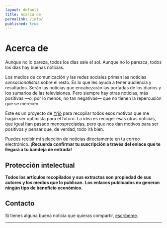 ```yaml
---
layout: default
title: Acerca de
permalink: /info/
published: true
---
```


# Acerca de

Aunque no lo pareza, todos los días sale el sol. 
Aunque no lo parezca, todos los días hay buenas noticias.

Los medios de comunicación y las redes sociales priman las noticias _sensacionalistas_ sobre el resto. Es lo que les ayuda a tener audiencia y resultados. Serán las noticias que encabezarán las portadas de los diarios y los sumarios de las televisiones. Pero siempre hay otras noticias, más positivas —o, por lo menos, no tan negativas— que no tienen la repercusión que se merecen.

Este es un proyecto de [Yrjö](https://yrjo.tk/blog) para recopilar todos esos motivos que me hagan ser optimista para el futuro. La idea es recoger esas otras noticias, que igual han pasado menospreciadas, pero que nos dan motivos para ser positivos y pensar que, de verdad, todo irá bien.

Puedes recibir mi selección de noticias directamente en tu correo electrónico. **¡Recuerda confirmar tu suscripción a través del enlace que te llegará a tu bandeja de entrada!**

## Protección intelectual

**Todos los artículos recopilados y sus extractos son propiedad de sus autores y los medios que lo publican.**
**Los enlaces publicados no generan ningún tipo de beneficio económico.**

## Contacto

Si tienes alguna buena noticia que quieras compartir, [escríbeme](mailto:yrjo@tuta.io).
  
  
---
  
<div style="margin-bottom:3rem;"></div>

